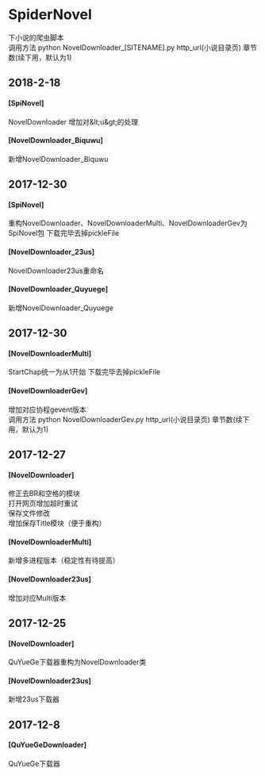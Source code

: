 # SpiderNovel
下小说的爬虫脚本  
调用方法 python NovelDownloader_[SITENAME].py http_url(小说目录页) 章节数(续下用，默认为1)  

## 2018-2-18
#### [SpiNovel]
NovelDownloader 增加对&amp;lt;u&amp;gt;的处理
#### [NovelDownloader_Biquwu]
新增NovelDownloader_Biquwu

## 2017-12-30  
#### [SpiNovel]  
重构NovelDownloader、NovelDownloaderMulti、NovelDownloaderGev为SpiNovel包
下载完毕去掉pickleFile
#### [NovelDownloader_23us]   
NovelDownloader23us重命名
#### [NovelDownloader_Quyuege]  
新增NovelDownloader_Quyuege

## 2017-12-30  
#### [NovelDownloaderMulti]  
StartChap统一为从1开始
下载完毕去掉pickleFile
#### [NovelDownloaderGev]  
增加对应协程gevent版本  
调用方法 python NovelDownloaderGev.py http_url(小说目录页) 章节数(续下用，默认为1)  

## 2017-12-27  
#### [NovelDownloader]  
修正去BR和空格的模块  
打开网页增加超时重试  
保存文件修改  
增加保存Title模块（便于重构）  
#### [NovelDownloaderMulti]  
新增多进程版本（稳定性有待提高）  
#### [NovelDownloader23us]  
增加对应Multi版本  

## 2017-12-25
#### [NovelDownloader]  
QuYueGe下载器重构为NovelDownloader类  
#### [NovelDownloader23us]  
新增23us下载器  

## 2017-12-8
#### [QuYueGeDownloader]  
QuYueGe下载器  

